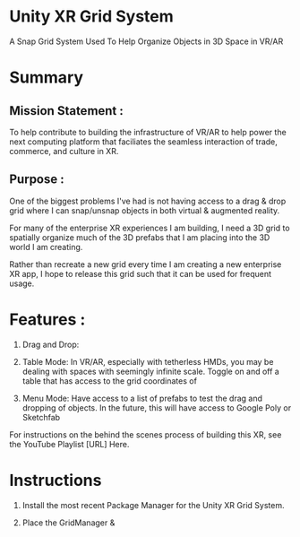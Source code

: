 # Unity XR Grid System
A Snap Grid System Used To Help Organize Objects in 3D Space in VR/AR 

# Summary #

##  Mission Statement : ##

To help contribute to building the infrastructure of VR/AR to help power the next computing platform that faciliates the seamless interaction
of trade, commerce, and culture in XR. 

##  Purpose : ##

One of the biggest problems I've had is not having access to a drag & drop grid where I can snap/unsnap objects in both virtual & augmented reality.

For many of the enterprise XR experiences I am building, I need a 3D grid to spatially organize much of the 3D prefabs that I am placing into
the 3D world I am creating.

Rather than recreate a new grid every time I am creating a new enterprise XR app, I hope to release this grid such that it can be used for
frequent usage.

# Features : # 

1) Drag and Drop: 

2) Table Mode: In VR/AR, especially with tetherless HMDs, you may be dealing with spaces with seemingly infinite scale. Toggle on and off a 
table that has access to the grid coordinates of 

3) Menu Mode: Have access to a list of prefabs to test the drag and dropping of objects. In the future, this will have access to Google Poly
or Sketchfab 

For instructions on the behind the scenes process of building this XR, see the YouTube Playlist [URL] Here.   

# Instructions #

1) Install the most recent Package Manager for the Unity XR Grid System. 

2) Place the GridManager & 
